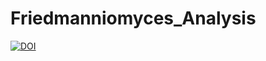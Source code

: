 # Friedmanniomyces_Analysis


[![DOI](https://zenodo.org/badge/DOI/10.5281/zenodo.5062962.svg)](https://doi.org/10.5281/zenodo.5062962)
